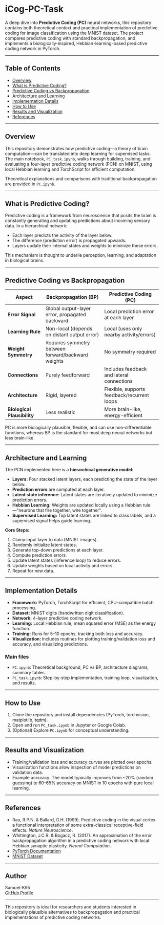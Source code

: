 # iCog-PC-Task

A deep dive into **Predictive Coding (PC)** neural networks, this repository contains both theoretical context and practical implementation of predictive coding for image classification using the MNIST dataset. The project compares predictive coding with standard backpropagation, and implements a biologically-inspired, Hebbian-learning-based predictive coding network in PyTorch.

---

## Table of Contents

- [Overview](#overview)
- [What is Predictive Coding?](#what-is-predictive-coding)
- [Predictive Coding vs Backpropagation](#predictive-coding-vs-backpropagation)
- [Architecture and Learning](#architecture-and-learning)
- [Implementation Details](#implementation-details)
- [How to Use](#how-to-use)
- [Results and Visualization](#results-and-visualization)
- [References](#references)

---

## Overview

This repository demonstrates how predictive coding—a theory of brain computation—can be translated into deep learning for supervised tasks. The main notebook, `PC_task.ipynb`, walks through building, training, and evaluating a four-layer predictive coding network (PCN) on MNIST, using local Hebbian learning and TorchScript for efficient computation.

Theoretical explanations and comparisons with traditional backpropagation are provided in `PC.ipynb`.

---

## What is Predictive Coding?

Predictive coding is a framework from neuroscience that posits the brain is constantly generating and updating predictions about incoming sensory data. In a hierarchical network:

- Each layer predicts the activity of the layer below.
- The difference (prediction error) is propagated upwards.
- Layers update their internal states and weights to minimize these errors.

This mechanism is thought to underlie perception, learning, and adaptation in biological brains.

---

## Predictive Coding vs Backpropagation

| Aspect                      | Backpropagation (BP)                                | Predictive Coding (PC)                        |
|-----------------------------|-----------------------------------------------------|-----------------------------------------------|
| **Error Signal**            | Global output-layer error, propagated backward      | Local prediction error at each layer          |
| **Learning Rule**           | Non-local (depends on distant output error)         | Local (uses only nearby activity/errors)      |
| **Weight Symmetry**         | Requires symmetry between forward/backward weights  | No symmetry required                          |
| **Connections**             | Purely feedforward                                  | Includes feedback and lateral connections     |
| **Architecture**            | Rigid, layered                                      | Flexible, supports feedback/recurrent loops   |
| **Biological Plausibility** | Less realistic                                      | More brain-like, energy-efficient             |

PC is more biologically plausible, flexible, and can use non-differentiable functions, whereas BP is the standard for most deep neural networks but less brain-like.

---

## Architecture and Learning

The PCN implemented here is a **hierarchical generative model**:

- **Layers:** Four stacked latent layers, each predicting the state of the layer below.
- **Prediction errors** are computed at each layer.
- **Latent state inference:** Latent states are iteratively updated to minimize prediction errors.
- **Hebbian Learning:** Weights are updated locally using a Hebbian rule—"neurons that fire together, wire together".
- **Supervised Learning:** Top latent states are linked to class labels, and a supervised signal helps guide learning.

**Core Steps:**
1. Clamp input layer to data (MNIST images).
2. Randomly initialize latent states.
3. Generate top-down predictions at each layer.
4. Compute prediction errors.
5. Update latent states (inference loop) to reduce errors.
6. Update weights based on local activity and errors.
7. Repeat for new data.

---

## Implementation Details

- **Framework:** PyTorch, TorchScript for efficient, CPU-compatible batch processing.
- **Dataset:** MNIST digits (handwritten digit classification).
- **Network:** 4-layer predictive coding network.
- **Learning:** Local Hebbian rule, mean squared error (MSE) as the energy function.
- **Training:** Runs for 5–10 epochs, tracking both loss and accuracy.
- **Visualization:** Includes routines for plotting training/validation loss and accuracy, and visualizing predictions.

### Main files

- `PC.ipynb`: Theoretical background, PC vs BP, architecture diagrams, summary tables.
- `PC_task.ipynb`: Step-by-step implementation, training loop, visualization, and results.

---

## How to Use

1. Clone the repository and install dependencies (PyTorch, torchvision, matplotlib, tqdm).
2. Open and run `PC_task.ipynb` in Jupyter or Google Colab.
3. (Optional) Explore `PC.ipynb` for conceptual understanding.

---

## Results and Visualization

- Training/validation loss and accuracy curves are plotted over epochs.
- Visualization functions allow inspection of model predictions on validation data.
- Example accuracy: The model typically improves from ~20% (random guessing) to 60–65% accuracy on MNIST in 10 epochs with pure local learning.

---

## References

- Rao, R.P.N. & Ballard, D.H. (1999). Predictive coding in the visual cortex: a functional interpretation of some extra-classical receptive-field effects. *Nature Neuroscience*.
- Whittington, J.C.R. & Bogacz, R. (2017). An approximation of the error backpropagation algorithm in a predictive coding network with local Hebbian synaptic plasticity. *Neural Computation*.
- [PyTorch Documentation](https://pytorch.org/)
- [MNIST Dataset](http://yann.lecun.com/exdb/mnist/)

---

## Author

Samuel-K95  
[GitHub Profile](https://github.com/Samuel-K95)

---

This repository is ideal for researchers and students interested in biologically plausible alternatives to backpropagation and practical implementations of predictive coding networks.
